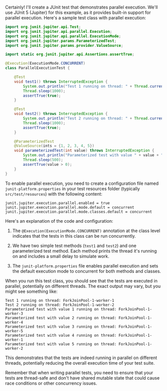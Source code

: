 Certainly! I'll create a JUnit test that demonstrates parallel execution. We'll use JUnit 5 (Jupiter) for this example, as it provides built-in support for parallel execution. Here's a sample test class with parallel execution:

```java
import org.junit.jupiter.api.Test;
import org.junit.jupiter.api.parallel.Execution;
import org.junit.jupiter.api.parallel.ExecutionMode;
import org.junit.jupiter.params.ParameterizedTest;
import org.junit.jupiter.params.provider.ValueSource;

import static org.junit.jupiter.api.Assertions.assertTrue;

@Execution(ExecutionMode.CONCURRENT)
class ParallelExecutionTest {

    @Test
    void test1() throws InterruptedException {
        System.out.println("Test 1 running on thread: " + Thread.currentThread().getName());
        Thread.sleep(1000);
        assertTrue(true);
    }

    @Test
    void test2() throws InterruptedException {
        System.out.println("Test 2 running on thread: " + Thread.currentThread().getName());
        Thread.sleep(1000);
        assertTrue(true);
    }

    @ParameterizedTest
    @ValueSource(ints = {1, 2, 3, 4, 5})
    void parameterizedTest(int value) throws InterruptedException {
        System.out.println("Parameterized test with value " + value + " running on thread: " + Thread.currentThread().getName());
        Thread.sleep(500);
        assertTrue(value > 0);
    }
}
```

To enable parallel execution, you need to create a configuration file named `junit-platform.properties` in your test resources folder (typically `src/test/resources`) with the following content:

```
junit.jupiter.execution.parallel.enabled = true
junit.jupiter.execution.parallel.mode.default = concurrent
junit.jupiter.execution.parallel.mode.classes.default = concurrent
```

Here's an explanation of the code and configuration:

1. The `@Execution(ExecutionMode.CONCURRENT)` annotation at the class level indicates that the tests in this class can be run concurrently.

2. We have two simple test methods (`test1` and `test2`) and one parameterized test method. Each method prints the thread it's running on and includes a small delay to simulate work.

3. The `junit-platform.properties` file enables parallel execution and sets the default execution mode to concurrent for both methods and classes.

When you run this test class, you should see that the tests are executed in parallel, potentially on different threads. The exact output may vary, but you might see something like:

```
Test 1 running on thread: ForkJoinPool-1-worker-1
Test 2 running on thread: ForkJoinPool-1-worker-2
Parameterized test with value 1 running on thread: ForkJoinPool-1-worker-3
Parameterized test with value 2 running on thread: ForkJoinPool-1-worker-4
Parameterized test with value 3 running on thread: ForkJoinPool-1-worker-5
Parameterized test with value 4 running on thread: ForkJoinPool-1-worker-1
Parameterized test with value 5 running on thread: ForkJoinPool-1-worker-2
```

This demonstrates that the tests are indeed running in parallel on different threads, potentially reducing the overall execution time of your test suite.

Remember that when writing parallel tests, you need to ensure that your tests are thread-safe and don't have shared mutable state that could cause race conditions or other concurrency issues.